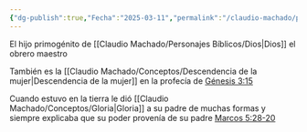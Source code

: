 ```yaml
---
{"dg-publish":true,"Fecha":"2025-03-11","permalink":"/claudio-machado/personajes-biblicos/jesus/","dgPassFrontmatter":true}
---
```


El hijo primogénito de [[Claudio Machado/Personajes Bíblicos/Dios\|Dios]] el obrero maestro

También es la [[Claudio Machado/Conceptos/Descendencia de la mujer\|Descendencia de la mujer]] en la profecía de [Génesis 3:15](https://wol.jw.org/es/wol/b/r4/lp-s/nwtsty/1/3#v=1:3:15)

Cuando estuvo en la tierra le dió [[Claudio Machado/Conceptos/Gloria\|Gloria]] a su padre de muchas formas y siempre explicaba que su poder provenía de su padre [Marcos 5:28-20](https://wol.jw.org/es/wol/bc/r4/lp-s/2025240/4/0)